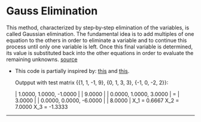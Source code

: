 # Gauss Elimination

This method, characterized by step‐by‐step elimination of the variables, is called Gaussian elimination.
The fundamental idea is to add multiples of one equation to the others in order to eliminate a variable and to continue this process until only one variable is left. Once this final variable is determined, its value is substituted back into the other equations in order to evaluate the remaining unknowns. 
[source](https://www.cliffsnotes.com/study-guides/algebra/linear-algebra/linear-systems/gaussian-elimination)

* This code is partially inspired by:
[this](https://github.com/grimcritter/gaussianEliminationAlgorithm/blob/master/gaussianElimination.java)
and [this](https://github.com/ralphpina/Gaussian-Elimination-with-Partial-Pivoting/blob/master/Gauss.java).

  Outpput with test matrix {{1, 1, -1, 9}, {0, 1, 3, 3}, {-1, 0, -2, 2}}:

  |    1.0000,     1.0000,    -1.0000  |       |    9.0000   |
  |    0.0000,     1.0000,     3.0000  |   =   |    3.0000   |
  |    0.0000,     0.0000,    -6.0000  |       |    8.0000   |
  X_1 =     0.6667
  X_2 =     7.0000
  X_3 =    -1.3333

----

